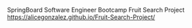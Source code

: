 SpringBoard Software Engineer Bootcamp
Fruit Search Project
https://alicegonzalez.github.io/Fruit-Search-Project/
